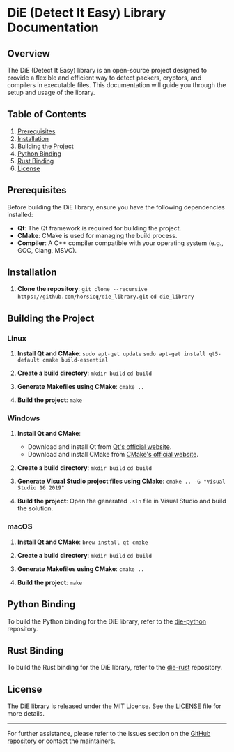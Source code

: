 # DiE (Detect It Easy) Library Documentation

## Overview

The DiE (Detect It Easy) library is an open-source project designed to provide a flexible and efficient way to detect packers, cryptors, and compilers in executable files. This documentation will guide you through the setup and usage of the library.

## Table of Contents

1. [Prerequisites](#prerequisites)
2. [Installation](#installation)
3. [Building the Project](#building-the-project)
4. [Python Binding](#python-binding)
5. [Rust Binding](#rust-binding)
6. [License](#license)

## Prerequisites

Before building the DiE library, ensure you have the following dependencies installed:

- **Qt**: The Qt framework is required for building the project.
- **CMake**: CMake is used for managing the build process.
- **Compiler**: A C++ compiler compatible with your operating system (e.g., GCC, Clang, MSVC).

## Installation

1. **Clone the repository**:
   `git clone --recursive https://github.com/horsicq/die_library.git`
   `cd die_library`

## Building the Project

### Linux

1. **Install Qt and CMake**:
   `sudo apt-get update`
   `sudo apt-get install qt5-default cmake build-essential`

2. **Create a build directory**:
   `mkdir build`
   `cd build`

3. **Generate Makefiles using CMake**:
   `cmake ..`

4. **Build the project**:
   `make`

### Windows

1. **Install Qt and CMake**:
   - Download and install Qt from [Qt's official website](https://www.qt.io/download).
   - Download and install CMake from [CMake's official website](https://cmake.org/download/).

2. **Create a build directory**:
   `mkdir build`
   `cd build`

3. **Generate Visual Studio project files using CMake**:
   `cmake .. -G "Visual Studio 16 2019"`

4. **Build the project**:
   Open the generated `.sln` file in Visual Studio and build the solution.

### macOS

1. **Install Qt and CMake**:
   `brew install qt cmake`

2. **Create a build directory**:
   `mkdir build`
   `cd build`

3. **Generate Makefiles using CMake**:
   `cmake ..`

4. **Build the project**:
   `make`

## Python Binding

To build the Python binding for the DiE library, refer to the [die-python](https://github.com/elastic/die-python) repository.

## Rust Binding

To build the Rust binding for the DiE library, refer to the [die-rust](https://github.com/elastic/die-rust) repository.

## License

The DiE library is released under the MIT License. See the [LICENSE](LICENSE) file for more details.

---

For further assistance, please refer to the issues section on the [GitHub repository](https://github.com/horsicq/die_library/issues) or contact the maintainers.